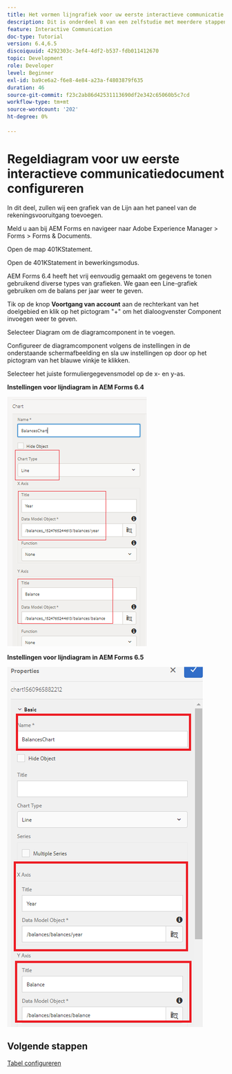 ```yaml
---
title: Het vormen lijngrafiek voor uw eerste interactieve communicatie document deel 8
description: Dit is onderdeel 8 van een zelfstudie met meerdere stappen voor het maken van uw eerste interactieve communicatiedocument. In dit deel, zullen wij een grafiek van de Lijn aan het paneel van de rekeningsvooruitgang toevoegen.
feature: Interactive Communication
doc-type: Tutorial
version: 6.4,6.5
discoiquuid: 4292303c-3ef4-4df2-b537-fdb011412670
topic: Development
role: Developer
level: Beginner
exl-id: ba9ce6a2-f6e8-4e84-a23a-f4803879f635
duration: 46
source-git-commit: f23c2ab86d42531113690df2e342c65060b5c7cd
workflow-type: tm+mt
source-wordcount: '202'
ht-degree: 0%

---
```


# Regeldiagram voor uw eerste interactieve communicatiedocument configureren

In dit deel, zullen wij een grafiek van de Lijn aan het paneel van de rekeningsvooruitgang toevoegen.

Meld u aan bij AEM Forms en navigeer naar Adobe Experience Manager > Forms > Forms &amp; Documents.

Open de map 401KStatement.

Open de 401KStatement in bewerkingsmodus.

AEM Forms 6.4 heeft het vrij eenvoudig gemaakt om gegevens te tonen gebruikend diverse types van grafieken. We gaan een Line-grafiek gebruiken om de balans per jaar weer te geven.

Tik op de knop **Voortgang van account** aan de rechterkant van het doelgebied en klik op het pictogram &quot;+&quot; om het dialoogvenster Component invoegen weer te geven.

Selecteer Diagram om de diagramcomponent in te voegen.

Configureer de diagramcomponent volgens de instellingen in de onderstaande schermafbeelding en sla uw instellingen op door op het pictogram van het blauwe vinkje te klikken.

Selecteer het juiste formuliergegevensmodel op de x- en y-as.

**Instellingen voor lijndiagram in AEM Forms 6.4**

![linechart64](assets/linechart.png)

**Instellingen voor lijndiagram in AEM Forms 6.5**

![linechart64](assets/linechart65.PNG)

## Volgende stappen

[Tabel configureren](./partnine.md)
